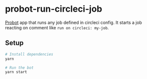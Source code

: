 # probot-run-circleci-job

[Probot](https://github.com/probot/probot) app that runs any job defined in circleci config. It starts a job reacting on comment like `run on circleci: my-job`.

## Setup

```sh
# Install dependencies
yarn

# Run the bot
yarn start
```
